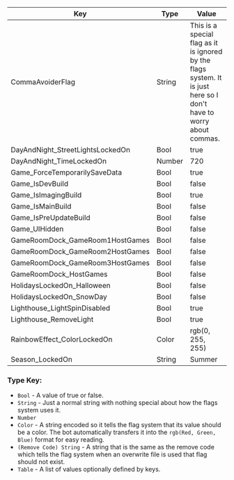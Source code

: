 | Key | Type | Value |
|-|-|-|
| CommaAvoiderFlag | String | This is a special flag as it is ignored by the flags system. It is just here so I don't have to worry about commas. |
| DayAndNight_StreetLightsLockedOn | Bool | true |
| DayAndNight_TimeLockedOn | Number | 720 |
| Game_ForceTemporarilySaveData | Bool | true |
| Game_IsDevBuild | Bool | false |
| Game_IsImagingBuild | Bool | true |
| Game_IsMainBuild | Bool | false |
| Game_IsPreUpdateBuild | Bool | false |
| Game_UIHidden | Bool | false |
| GameRoomDock_GameRoom1HostGames | Bool | false |
| GameRoomDock_GameRoom2HostGames | Bool | false |
| GameRoomDock_GameRoom3HostGames | Bool | false |
| GameRoomDock_HostGames | Bool | false |
| HolidaysLockedOn_Halloween | Bool | false |
| HolidaysLockedOn_SnowDay | Bool | false |
| Lighthouse_LightSpinDisabled | Bool | true |
| Lighthouse_RemoveLight | Bool | true |
| RainbowEffect_ColorLockedOn | Color | rgb(0, 255, 255) |
| Season_LockedOn | String | Summer |

### Type Key:

* `Bool` - A value of true or false.
* `String` - Just a normal string with nothing special about how the flags system uses it.
* `Number`
* `Color` - A string encoded so it tells the flag system that its value should be a color. The bot automatically transfers it into the `rgb(Red, Green, Blue)` format for easy reading.
* `(Remove Code) String` - A string that is the same as the remove code which tells the flag system when an overwrite file is used that flag should not exist.
* `Table` - A list of values optionally defined by keys.